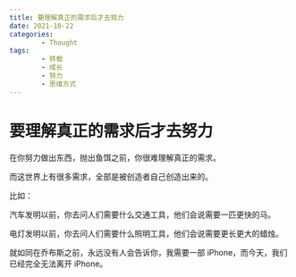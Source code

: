 ```yaml
---
title: 要理解真正的需求后才去努力
date: 2021-10-22
categories:
        - Thought
tags:
        - 转载
        - 成长
        - 努力
        - 思维方式
---
```


# 要理解真正的需求后才去努力

在你努力做出东西，抛出鱼饵之前，你很难理解真正的需求。

而这世界上有很多需求，全部是被创造者自己创造出来的。

比如：

汽车发明以前，你去问人们需要什么交通工具，他们会说需要一匹更快的马。

电灯发明以前，你去问人们需要什么照明工具，他们会说需要更长更大的蜡烛。

就如同在乔布斯之前，永远没有人会告诉你，我需要一部 iPhone，而今天，我们已经完全无法离开 iPhone。
